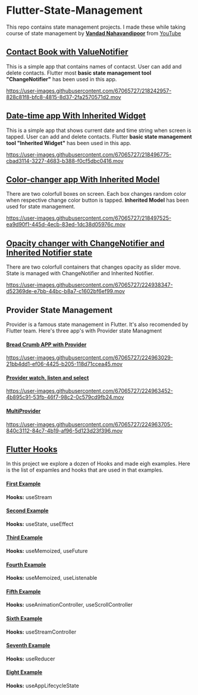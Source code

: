 # Flutter-State-Management
This repo contains state management projects. I made these while taking course of state management by [**Vandad Nahavandipoor**](https://www.linkedin.com/in/vandadnp/) from [YouTube](https://www.youtube.com/playlist?list=PL6yRaaP0WPkUf-ff1OX99DVSL1cynLHxO)


## [Contact Book with ValueNotifier](https://github.com/AwaisHaleem/Flutter-State-Management/tree/main/contact_book)
This is a simple app that contains names of contacst. User can add and delete contacts. Flutter most **basic state management tool "ChangeNotifier"** has been used in this app.


https://user-images.githubusercontent.com/67065727/218242957-828c81f8-bfc8-4815-8d37-2fa2570571d2.mov


## [Date-time app With Inherited Widget](https://github.com/AwaisHaleem/Flutter-State-Management/tree/main/date_time)
This is a simple app that shows current date and time string when screen is tapped. User can add and delete contacts. Flutter  **basic state management tool "Inherited Widget"** has been used in this app.


https://user-images.githubusercontent.com/67065727/218496775-cbad3114-3227-4683-b388-f0cf5dbc0416.mov


## [Color-changer app With Inherited Model](https://github.com/AwaisHaleem/Flutter-State-Management/tree/main/color_changer)
There are two colorfull boxes on screen. Each box changes random color when respective change color button is tapped. **Inherited Model** has been used for state management.


https://user-images.githubusercontent.com/67065727/218497525-ea9d90f1-445d-4ecb-83ed-1dc38d05976c.mov


## [Opacity changer with ChangeNotifier and Inherited Notifier state](https://github.com/AwaisHaleem/Flutter-State-Management/tree/main/opacity_changer)
There are two colorfull containers that changes opacity as slider move. State is managed with ChangeNotifier and Inherited Notifier.


https://user-images.githubusercontent.com/67065727/224938347-d52369de-e7bb-44bc-b8a7-c1602bf6ef99.mov

## Provider State Management
Provider is a famous state management in Flutter. It's also recomended by Flutter team. Here's three app's with Provider state Managment

#### [Bread Crumb APP with Provider](https://github.com/AwaisHaleem/Flutter-State-Management/tree/main/provider_one)



https://user-images.githubusercontent.com/67065727/224963029-21bb4dd1-ef06-4425-b205-118d71ccea45.mov

#### [Provider watch, listen and select](https://github.com/AwaisHaleem/Flutter-State-Management/tree/main/provider_two)



https://user-images.githubusercontent.com/67065727/224963452-4b895c91-53fb-46f7-98c2-0c579cd9fb24.mov


#### [MultiProvider](https://github.com/AwaisHaleem/Flutter-State-Management/tree/main/provider_three)


https://user-images.githubusercontent.com/67065727/224963705-840c3112-84c7-4b19-af96-5d123d23f396.mov


## [Flutter Hooks](https://github.com/AwaisHaleem/Flutter-State-Management/tree/main/flutter_hooks)
In this project we explore a dozen of Hooks and made eigh examples. Here is the list of expamles and hooks that are used in that examples.

#### [First Example](https://github.com/AwaisHaleem/Flutter-State-Management/blob/main/flutter_hooks/lib/examples/first.dart)
<b>Hooks:</b> useStream

#### [Second Example](https://github.com/AwaisHaleem/Flutter-State-Management/blob/main/flutter_hooks/lib/examples/second.dart)
<b>Hooks:</b> useState, useEffect

#### [Third Example](https://github.com/AwaisHaleem/Flutter-State-Management/blob/main/flutter_hooks/lib/examples/three.dart)
<b>Hooks:</b> useMemoized, useFuture

#### [Fourth Example](https://github.com/AwaisHaleem/Flutter-State-Management/blob/main/flutter_hooks/lib/examples/fourth.dart)
<b>Hooks:</b> useMemoized, useListenable

#### [Fifth Example](https://github.com/AwaisHaleem/Flutter-State-Management/blob/main/flutter_hooks/lib/examples/fifth.dart)
<b>Hooks:</b> useAnimationController, useScrollController

#### [Sixth Example](https://github.com/AwaisHaleem/Flutter-State-Management/blob/main/flutter_hooks/lib/examples/sixth.dart)
<b>Hooks:</b> useStreamController

#### [Seventh Example](https://github.com/AwaisHaleem/Flutter-State-Management/blob/main/flutter_hooks/lib/examples/seventh.dart)
<b>Hooks:</b> useReducer

#### [Eight Example](https://github.com/AwaisHaleem/Flutter-State-Management/blob/main/flutter_hooks/lib/examples/eighth.dart)
<b>Hooks:</b> useAppLifecycleState


